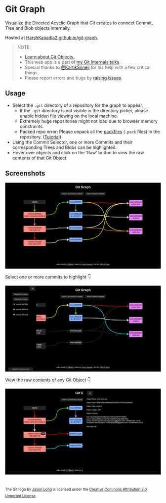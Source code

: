 # Git Graph

Visualize the Directed Acyclic Graph that Git creates to connect Commit, Tree and Blob objects internally.

Hosted at [HarshKapadia2.github.io/git-graph](https://harshkapadia2.github.io/git-graph).

> NOTE:
>
> -   [Learn about Git Objects.](https://git.harshkapadia.me/#_git_objects)
> -   This web app is a part of [my Git Internals talks](https://talks.harshkapadia.me/git_internals).
> -   Special thanks to [@KartikSoneji](https://github.com/KartikSoneji) for his help with a few critical things.
> -   Please report errors and bugs by [raising issues](https://github.com/HarshKapadia2/git-graph/issues).

## Usage

-   Select the `.git` directory of a repository for the graph to appear.
    -   If the `.git` directory is not visible in the directory picker, please enable hidden file viewing on the local machine.
    -   Extremely huge repositories might not load due to browser memory constraints.
    -   Packed repo error: Please unpack all the [packfiles](https://git.harshkapadia.me/#_the_pack_directory) (`.pack` files) in the repository. ([Tutorial](https://www.youtube.com/watch?v=cauIy20JhFs))
-   Using the Commit Selector, one or more Commits and their corresponding Trees and Blobs can be highlighted.
-   Hover over objects and click on the 'Raw' button to view the raw contents of that Git Object.

## Screenshots

![](repo-img/sample-1.png)

Select one or more commits to highlight 👇

![](repo-img/sample-2.png)

View the raw contents of any Git Object 👇

![](repo-img/sample-3.png)

<br />

<sub>
	The Git logo by <a href="https://twitter.com/jasonlong">Jason Long</a> is licensed under the <a href="https://creativecommons.org/licenses/by/3.0/legalcode">Creative Commons Attribution 3.0 Unported License</a>.
</sub>
